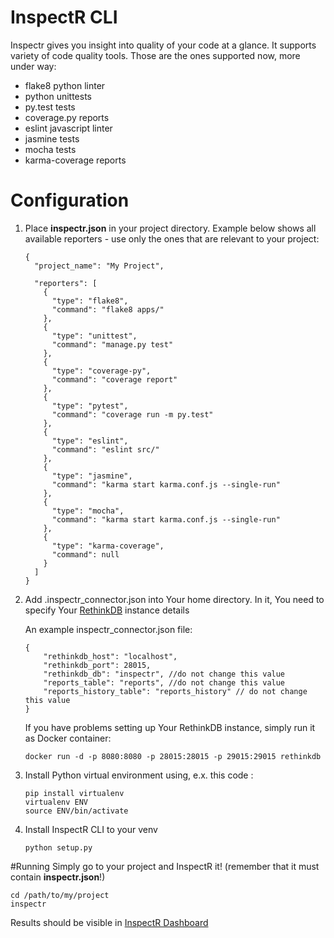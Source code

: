 # InspectR CLI

Inspectr gives you insight into quality of your code at a glance. It supports variety of
code quality tools. Those are the ones supported now, more under way:

* flake8 python linter
* python unittests
* py.test tests
* coverage.py reports
* eslint javascript linter
* jasmine tests
* mocha tests
* karma-coverage reports

# Configuration

1. Place **inspectr.json** in your project directory. Example below shows all available reporters - use only the ones that are relevant to your project:

    ```
    {
      "project_name": "My Project",
    
      "reporters": [
        {
          "type": "flake8",
          "command": "flake8 apps/"
        },
        {
          "type": "unittest",
          "command": "manage.py test"
        },
        {
          "type": "coverage-py",
          "command": "coverage report"
        },
        {
          "type": "pytest",
          "command": "coverage run -m py.test"
        },
        {
          "type": "eslint",
          "command": "eslint src/"
        },
        {
          "type": "jasmine",
          "command": "karma start karma.conf.js --single-run"
        },
        {
          "type": "mocha",
          "command": "karma start karma.conf.js --single-run"
        },
        {
          "type": "karma-coverage",
          "command": null
        }
      ]
    }
    ```

2. Add .inspectr_connector.json into Your home directory. In it, You need to specify Your [RethinkDB][rethink] instance details

    An example inspectr_connector.json file:

    ```
    {
        "rethinkdb_host": "localhost",
        "rethinkdb_port": 28015,
        "rethinkdb_db": "inspectr", //do not change this value
        "reports_table": "reports", //do not change this value
        "reports_history_table": "reports_history" // do not change this value
    }
    ```

    If you have problems setting up Your RethinkDB instance, simply run it as Docker container: 

    ```
    docker run -d -p 8080:8080 -p 28015:28015 -p 29015:29015 rethinkdb
    ```

3. Install Python virtual environment using, e.x. this code : 

    ```
    pip install virtualenv
    virtualenv ENV
    source ENV/bin/activate
    ```

4. Install InspectR CLI to your venv 
    ```
    python setup.py
    ```

#Running
Simply go to your project and InspectR it! (remember that it must contain **inspectr.json**!)

```
cd /path/to/my/project
inspectr
```

Results should be visible in [InspectR Dashboard][dashboard]



[rethink]:https://www.rethinkdb.com/
[dashboard]:https://git.teonite.net/inspectr/inspectr-dashboard